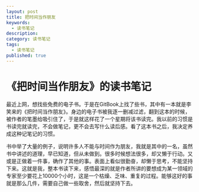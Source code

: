 ```yaml
---
layout: post
title: 把时间当作朋友
keywords:
  - 读书笔记
description: 
category: 读书笔记
tags:
  - 读书笔记
published: true
---
```


# 《把时间当作朋友》的读书笔记

最近上网，想找些免费的电子书。于是在GitBook上找了些书，其中有一本就是李笑来的《把时间当作朋友》。身边的电子书被我逐一删减过滤，翻到这本的时候，被作者的笔墨给吸引住了，于是就这样花了一个星期将该书读完。我以前的习惯是书读完就读完，不会做笔记，更不会去写什么读后感。看了这本书之后，我决定养成这种记笔记的习惯。

书中举了大量的例子，说明许多人不能与时间作为朋友，我就是其中的一名，虽然书中讲述的道理，早已知道，但从未做到。很多时候想法很多，却又懒于行动。又或是正做着一件事，确作了其他的事。表面上看似很勤奋，却懒于思考，不能坚持下来。这就是我，整本书读下来，感悟最深的就是作者所讲的要想成为某一领域的专家至少要花上10000个小时，这是一个枯燥、乏味、重复的过程。能够这好的事就是那么几件，需要自己做一些取舍，然后就坚持下去。













